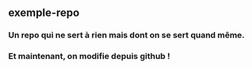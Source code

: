 ## exemple-repo

### Un repo qui ne sert à rien mais dont on se sert quand même.
### Et maintenant, on modifie depuis github !

